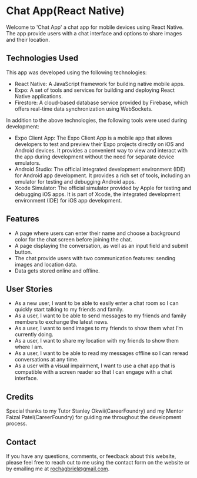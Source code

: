 # Chat App(React Native)

Welcome to 'Chat App' a chat app for mobile devices using React Native. The app
provide users with a chat interface and options to share images and their
location.

## Technologies Used

This app was developed using the following technologies:

- React Native: A JavaScript framework for building native mobile apps.
- Expo: A set of tools and services for building and deploying React Native applications.
- Firestore: A cloud-based database service provided by Firebase, which offers real-time data synchronization using WebSockets.

In addition to the above technologies, the following tools were used during development:

- Expo Client App: The Expo Client App is a mobile app that allows developers to test and preview their Expo projects directly on iOS and Android devices. It provides a convenient way to view and interact with the app during development without the need for separate device emulators.
- Android Studio: The official integrated development environment (IDE) for Android app development. It provides a rich set of tools, including an emulator for testing and debugging Android apps.
- Xcode Simulator: The official simulator provided by Apple for testing and debugging iOS apps. It is part of Xcode, the integrated development environment (IDE) for iOS app development.

## Features

- A page where users can enter their name and choose a background color for the chat screen
before joining the chat.
- A page displaying the conversation, as well as an input field and submit button.
- The chat provide users with two communication features: sending images
and location data.
- Data gets stored online and offline.

## User Stories

- As a new user, I want to be able to easily enter a chat room so I can quickly start talking to my
friends and family.
- As a user, I want to be able to send messages to my friends and family members to exchange
the latest news.
- As a user, I want to send images to my friends to show them what I’m currently doing.
- As a user, I want to share my location with my friends to show them where I am.
- As a user, I want to be able to read my messages offline so I can reread conversations at any
time.
- As a user with a visual impairment, I want to use a chat app that is compatible with a screen
reader so that I can engage with a chat interface.

## Credits

Special thanks to my Tutor Stanley Okwii(CareerFoundry) and my Mentor Faizal Patel(CareerFoundry) for guiding me throughout the development process.

## Contact

If you have any questions, comments, or feedback about this website, please feel free to reach out to me using the contact form on the website or by emailing me at rochagbriel@gmail.com.
